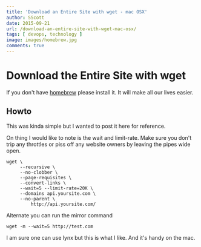 ```yaml
---
title: 'Download an Entire Site with wget - mac OSX'
author: SScott
date: 2015-09-21
url: /download-an-entire-site-with-wget-mac-osx/
tags: [ devops, technology ]
image: images/homebrew.jpg
comments: true
---
```

# Download the Entire Site with wget

If you don't have [homebrew](http://brew.sh/) please install it. It will make all our lives easier.

## Howto

This was kinda simple but I wanted to post it here for reference.

On thing I would like to note is the wait and limit-rate. Make sure you don't trip any throttles or piss off any website owners by leaving the pipes wide open.

```
wget \
     --recursive \
     --no-clobber \
     --page-requisites \
     --convert-links \
     --wait=5 --limit-rate=20K \
     --domains api.yoursite.com \
     --no-parent \
         http://api.yoursite.com/
```

Alternate you can run the mirror command

```
wget -m --wait=5 http://test.com
```

I am sure one can use lynx but this is what I like. And it's handy on the mac.
